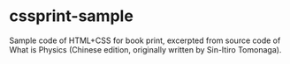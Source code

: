 # cssprint-sample
Sample code of HTML+CSS for book print, excerpted from source code of What is Physics (Chinese edition, originally written by Sin-Itiro Tomonaga).
